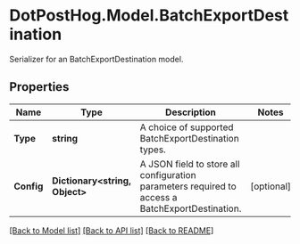 # DotPostHog.Model.BatchExportDestination
Serializer for an BatchExportDestination model.

## Properties

Name | Type | Description | Notes
------------ | ------------- | ------------- | -------------
**Type** | **string** | A choice of supported BatchExportDestination types. | 
**Config** | **Dictionary&lt;string, Object&gt;** | A JSON field to store all configuration parameters required to access a BatchExportDestination. | [optional] 

[[Back to Model list]](../README.md#documentation-for-models) [[Back to API list]](../README.md#documentation-for-api-endpoints) [[Back to README]](../README.md)

